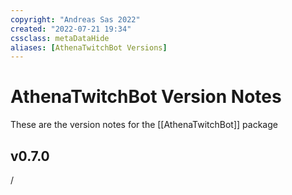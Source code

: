 ```yaml
---
copyright: "Andreas Sas 2022"
created: "2022-07-21 19:34"
cssclass: metaDataHide
aliases: [AthenaTwitchBot Versions]
---
```


# AthenaTwitchBot Version Notes
These are the version notes for the [[AthenaTwitchBot]] package


## v0.7.0
/